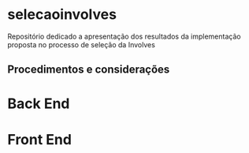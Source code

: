 # selecaoinvolves
Repositório dedicado a apresentação dos resultados da implementação proposta no processo de seleção da Involves

## Procedimentos e considerações 


# Back End



# Front End
